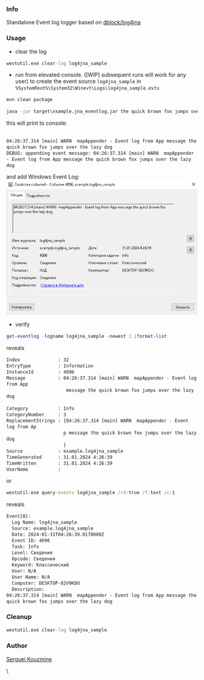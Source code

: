 ﻿### Info

Standalone Event log logger based on [dblock/log4jna](https://github.com/dblock/log4jna)

### Usage

* clear the log
```cmd
wevtutil.exe clear-log log4jna_sample
```
* run from elevated console. ([WIP] subsequent runs will work for any user)
to create the event source `log4jna_sample` in  `%SystemRoot%\System32\Winevt\Logs\log4jna_sample.evtx`
```sh
mvn clean package
```
```sh
java -jar target\example.jna_eventlog.jar the quick brown fox jumps over the lazy dog
```

this will print to console:
```text

04:26:37.314 [main] WARN  mapAppender - Event log from App message the quick brown fox jumps over the lazy dog
DEBUG: appending event message: 04:26:37.314 [main] WARN  mapAppender - Event log from App message the quick brown fox jumps over the lazy dog
```
and add Windows Event Log:
![Event log Message](https://github.com/sergueik/springboot_study/blob/master/basic-jna-eventlog/screenshots/capture-message.png)

* verify

```powershell
get-eventlog -logname log4jna_sample -newest 1 |format-list
```
reveals
```text
Index              : 32
EntryType          : Information
InstanceId         : 4096
Message            : 04:26:37.314 [main] WARN  mapAppender - Event log from App
                      message the quick brown fox jumps over the lazy dog

Category           : Info
CategoryNumber     : 3
ReplacementStrings : {04:26:37.314 [main] WARN  mapAppender - Event log from Ap
                     p message the quick brown fox jumps over the lazy dog
                     }
Source             : example.log4jna_sample
TimeGenerated      : 31.01.2024 4:26:39
TimeWritten        : 31.01.2024 4:26:39
UserName           :
```

or  
```cmd
wevtutil.exe query-events log4jna_sample /rd:true /f:text /c:1
```
reveals
```text
Event[0]:
  Log Name: log4jna_sample
  Source: example.log4jna_sample
  Date: 2024-01-31T04:26:39.0170000Z
  Event ID: 4096
  Task: Info
  Level: Сведения
  Opcode: Сведения
  Keyword: Классический
  User: N/A
  User Name: N/A
  Computer: DESKTOP-82V9KDO
  Description:
04:26:37.314 [main] WARN  mapAppender - Event log from App message the quick brown fox jumps over the lazy dog
```
### Cleanup
```cmd
wevtutil.exe clear-log log4jna_sample
```
### Author
[Serguei Kouzmine](kouzmine_serguei@yahoo.com)



\